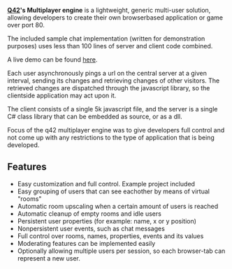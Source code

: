 **[Q42](http://q42.nl)'s Multiplayer engine** is a lightweight, generic multi-user solution, allowing developers to create their own browserbased application or game over port 80.

The included sample chat implementation (written for demonstration purposes) uses less than 100 lines of server and client code combined.

A live demo can be found [here](http://multiplayer.q42.nl).

Each user asynchronously pings a url on the central server at a given interval, sending its changes and retrieving changes of other visitors. The retrieved changes are dispatched through the javascript library, so the clientside application may act upon it.

The client consists of a single 5k javascript file, and the server is a single C# class library that can be embedded as source, or as a dll.

Focus of the q42 multiplayer engine was to give developers full control and not come up with any restrictions to the type of application that is being developed.

## Features ##
  * Easy customization and full control. Example project included
  * Easy grouping of users that can see eachother by means of virtual "rooms"
  * Automatic room upscaling when a certain amount of users is reached
  * Automatic cleanup of empty rooms and idle users
  * Persistent user properties (for example: name, x or y position)
  * Nonpersistent user events, such as chat messages
  * Full control over rooms, names, properties, events and its values
  * Moderating features can be implemented easily
  * Optionally allowing multiple users per session, so each browser-tab can represent a new user.
